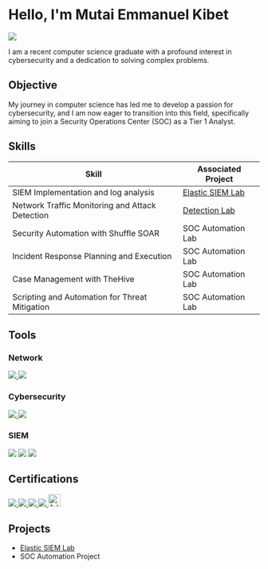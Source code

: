 # Hello, I'm Mutai Emmanuel Kibet
<a href="https://linkedin.com/in/mutaikibet"><img src="https://img.shields.io/badge/-LinkedIn-0072b1?&style=for-the-badge&logo=linkedin&logoColor=white" /></a>


I am a recent computer science graduate with a profound interest in cybersecurity and a dedication to solving complex problems.

## Objective


My journey in computer science has led me to develop a passion for cybersecurity, and I am now eager to transition into this field, specifically aiming to join a Security Operations Center (SOC) as a Tier 1 Analyst.

## Skills


| Skill                                         | Associated Project         |
|-----------------------------------------------|----------------------------|
| SIEM Implementation and log analysis         | <a href="https://github.com/Kibe032/Elastic-SIEM-Lab/tree/main">Elastic SIEM Lab</a>|
| Network Traffic Monitoring and Attack Detection | <a href="https://google.com">Detection Lab</a>|
| Security Automation with Shuffle SOAR         | SOC Automation Lab|
| Incident Response Planning and Execution      | SOC Automation Lab|
| Case Management with TheHive                  | SOC Automation Lab|
| Scripting and Automation for Threat Mitigation | SOC Automation Lab|

## Tools


### Network
<div>
 <a href="https://www.credly.com/badges/4a129ba8-66a8-4293-883e-da7414b29a25/public_url" target="_blank">
    <img src="https://img.shields.io/badge/-CCNA:%20Switching,%20Routing,%20and%20Wireless%20Essentials-1679A7?style=for-the-badge&logo=Cisco&logoColor=white" />
</a>


  <a href="https://www.credly.com/badges/dcf380e0-a0ae-4b3d-998b-4bf4ab3418c3/public_url" target="_blank">
    <img src="https://img.shields.io/badge/-CCNA%3A%20Introduction%20to%20Networks-29a25d?&style=for-the-badge&logo=cisco&logoColor=white" />
</a>


</div>

### Cybersecurity
<div>
    <a href="https://www.credly.com/badges/8fa9aa6d-8576-458c-b41f-be563ecc6435/public_url" target="_blank">
    <img src="https://img.shields.io/badge/-API%20Security%20Workshop-1679A7?style=for-the-badge&logo=API&logoColor=white" />
</a>

 <a href="https://www.credly.com/badges/9c4e4a24-ee49-4028-aadd-2e1afdfe4c8e/public_url" target="_blank">
    <img src="https://img.shields.io/badge/-Introduction%20to%20Cybersecurity-1679A7?style=for-the-badge&logo=Cisco&logoColor=white" />
</a>

</div>

### SIEM
<div>
    <img src="https://img.shields.io/badge/-Microsoft_Sentinel-0078D4?&style=for-the-badge&logo=Microsoft&logoColor=white" />
    <img src="https://img.shields.io/badge/-Splunk-000000?&style=for-the-badge&logo=Splunk&logoColor=white" />
    <img src="https://img.shields.io/badge/-Elastic-005571?&style=for-the-badge&logo=Elastic&logoColor=white" />
</div>

## Certifications
<div>
  <a href="https://www.credly.com/badges/9c4e4a24-ee49-4028-aadd-2e1afdfe4c8e/public_url" target="_blank">
    <img src="https://img.shields.io/badge/-Introduction%20to%20Cybersecurity-1679A7?style=for-the-badge&logo=Cisco&logoColor=white" />
  </a>
  <a href="https://www.credly.com/badges/dcf380e0-a0ae-4b3d-998b-4bf4ab3418c3/public_url" target="_blank">
    <img src="https://img.shields.io/badge/-CCNA:%20Introduction%20to%20Networks-1679A7?style=for-the-badge&logo=Cisco&logoColor=white" />
  </a>
  <a href="https://www.credly.com/badges/4a129ba8-66a8-4293-883e-da7414b29a25/public_url" target="_blank">
    <img src="https://img.shields.io/badge/-CCNA:%20Switching,%20Routing,%20and%20Wireless%20Essentials-1679A7?style=for-the-badge&logo=Cisco&logoColor=white" />
  </a>
  <a href="https://www.coursera.org/account/accomplishments/records/YKMA6WTEJXMM" target="_blank">
    <img src="https://img.shields.io/badge/-Google%20Technical%20Support%20Fundamentals-4285F4?style=for-the-badge&logo=Google&logoColor=white" />
  </a>
 <a href="https://verify.mygreatlearning.com/verify/MRRDEQBV" target="_blank">
    <img src="https://mma.prnewswire.com/media/1458111/Great_Learning_Logo.jpg?p=facebook" alt="Advanced Cyber Security - Threats and Governance" style="height: 25px;" />
</a>

  </a>
</div>



## Projects
- <a href="https://github.com/Kibe032/Elastic-SIEM-Lab/tree/main">Elastic SIEM Lab</a>
- SOC Automation Project

<!--
**Kibe032/Kibe032** is a ✨ _special_ ✨ repository because its `README.md` (this file) appears on your GitHub profile.

Here are some ideas to get you started:

- 🔭 I’m currently working on ...
- 🌱 I’m currently learning ...
- 👯 I’m looking to collaborate on ...
- 🤔 I’m looking for help with ...
- 💬 Ask me about ...
- 📫 How to reach me: ...
- 😄 Pronouns: ...
- ⚡ Fun fact: ...
-->
